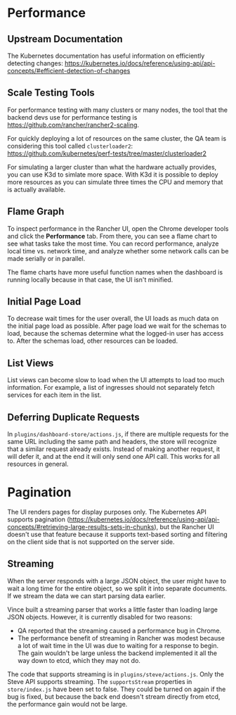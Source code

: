 # Performance

## Upstream Documentation

The Kubernetes documentation has useful information on efficiently detecting changes: https://kubernetes.io/docs/reference/using-api/api-concepts/#efficient-detection-of-changes 

## Scale Testing Tools

For performance testing with many clusters or many nodes, the tool that the backend devs use for performance testing is https://github.com/rancher/rancher2-scaling.

For quickly deploying a lot of resources on the same cluster, the QA team is considering this tool called `clusterloader2`: https://github.com/kubernetes/perf-tests/tree/master/clusterloader2

For simulating a larger cluster than what the hardware actually provides, you can use K3d to simlate more space. With K3d it is possible to deploy more resources as you can simulate three times the CPU and memory that is actually available.

## Flame Graph

To inspect performance in the Rancher UI, open the Chrome developer tools and click the **Performance** tab. From there, you can see a flame chart to see what tasks take the most time. You can record performance, analyze local time vs. network time, and analyze whether some network calls can be made serially or in parallel.

The flame charts have more useful function names when the dashboard is running locally because in that case, the UI isn't minified.

## Initial Page Load

To decrease wait times for the user overall, the UI loads as much data on the initial page load as possible. After page load we wait for the schemas to load, because the schemas determine what the logged-in user has access to. After the schemas load, other resources can be loaded.

## List Views

List views can become slow to load when the UI attempts to load too much information. For example, a list of ingresses should not separately fetch services for each item in the list.

## Deferring Duplicate Requests

In `plugins/dashboard-store/actions.js`, if there are multiple requests for the same URL including the same path and headers, the store will recognize that a similar request already exists. Instead of making another request, it will defer it, and at the end it will only send one API call. This works for all resources in general.

# Pagination

The UI renders pages for display purposes only. The Kubernetes API supports pagination (https://kubernetes.io/docs/reference/using-api/api-concepts/#retrieving-large-results-sets-in-chunks), but the Rancher UI doesn't use that feature because it supports text-based sorting and filtering on the client side that is not supported on the server side.

## Streaming

When the server responds with a large JSON object, the user might have to wait a long time for the entire object, so we split it into separate documents. If we stream the data we can start parsing data earlier.

Vince built a streaming parser that works a little faster than loading large JSON objects. However, it is currently disabled for two reasons:

- QA reported that the streaming caused a performance bug in Chrome.
- The performance benefit of streaming in Rancher was modest because a lot of wait time in the UI was due to waiting for a response to begin. The gain wouldn't be large unless the backend implemented it all the way down to etcd, which they may not do.

The code that supports streaming is in `plugins/steve/actions.js`. Only the Steve API supports streaming. The `supportsStream` properties in `store/index.js` have been set to false. They could be turned on again if the bug is fixed, but because the back end doesn't stream directly from etcd, the performance gain would not be large.